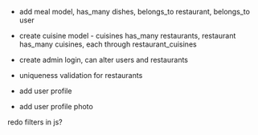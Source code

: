 
- add meal model, has_many dishes, belongs_to restaurant, belongs_to user
- create cuisine model - cuisines has_many restaurants, restaurant has_many cuisines, each through restaurant_cuisines

- create admin login, can alter users and restaurants
- uniqueness validation for restaurants
- add user profile
- add user profile photo

redo filters in js?